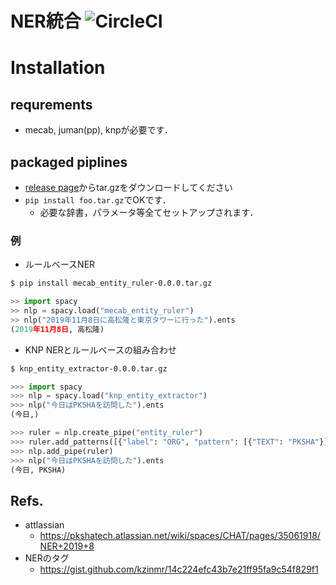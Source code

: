 # NER統合 ![CircleCI](https://circleci.com/gh/PKSHATechnology/bedore-ner.svg?style=svg)

# Installation

## requrements

- mecab, juman(pp), knpが必要です．

## packaged piplines

- [release page](https://github.com/PKSHATechnology/bedore-ner/releases)からtar.gzをダウンロードしてください
- `pip install foo.tar.gz`でOKです．
	- 必要な辞書，パラメータ等全てセットアップされます．

### 例

- ルールベースNER
```bash
$ pip install mecab_entity_ruler-0.0.0.tar.gz
```
```python
>> import spacy
>> nlp = spacy.load("mecab_entity_ruler")
>> nlp("2019年11月8日に高松隆と東京タワーに行った").ents
(2019年11月8日, 高松隆)
```

- KNP NERとルールベースの組み合わせ
```bash
$ knp_entity_extractor-0.0.0.tar.gz
```
```python
>>> import spacy
>>> nlp = spacy.load("knp_entity_extractor")
>>> nlp("今日はPKSHAを訪問した").ents
(今日,)

>>> ruler = nlp.create_pipe("entity_ruler")
>>> ruler.add_patterns([{"label": "ORG", "pattern": [{"TEXT": "PKSHA"}]}])
>>> nlp.add_pipe(ruler)
>>> nlp("今日はPKSHAを訪問した").ents
(今日, PKSHA)
```

## Refs.

- attlassian 
	- https://pkshatech.atlassian.net/wiki/spaces/CHAT/pages/35061918/NER+2019+8
- NERのタグ
	- https://gist.github.com/kzinmr/14c224efc43b7e21ff95fa9c54f829f1
